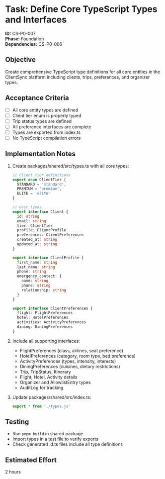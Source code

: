# Task: Define Core TypeScript Types and Interfaces

**ID:** CS-P0-007  
**Phase:** Foundation  
**Dependencies:** CS-P0-006

## Objective
Create comprehensive TypeScript type definitions for all core entities in the ClientSync platform including clients, trips, preferences, and organizer types.

## Acceptance Criteria
- [ ] All core entity types are defined
- [ ] Client tier enum is properly typed
- [ ] Trip status types are defined
- [ ] All preference interfaces are complete
- [ ] Types are exported from index.ts
- [ ] No TypeScript compilation errors

## Implementation Notes
1. Create packages/shared/src/types.ts with all core types:
   ```typescript
   // Client tier definitions
   export enum ClientTier {
     STANDARD = 'standard',
     PREMIUM = 'premium',
     ELITE = 'elite'
   }

   // User types
   export interface Client {
     id: string
     email: string
     tier: ClientTier
     profile: ClientProfile
     preferences: ClientPreferences
     created_at: string
     updated_at: string
   }

   export interface ClientProfile {
     first_name: string
     last_name: string
     phone: string
     emergency_contact: {
       name: string
       phone: string
       relationship: string
     }
   }

   export interface ClientPreferences {
     flight: FlightPreferences
     hotel: HotelPreferences
     activities: ActivityPreferences
     dining: DiningPreferences
   }
   ```

2. Include all supporting interfaces:
   - FlightPreferences (class, airlines, seat preference)
   - HotelPreferences (category, room type, bed preference)
   - ActivityPreferences (types, intensity, interests)
   - DiningPreferences (cuisines, dietary restrictions)
   - Trip, TripStatus, Itinerary
   - Flight, Hotel, Activity details
   - Organizer and AllowlistEntry types
   - AuditLog for tracking

3. Update packages/shared/src/index.ts:
   ```typescript
   export * from './types.js'
   ```

## Testing
- Run `pnpm build` in shared package
- Import types in a test file to verify exports
- Check generated .d.ts files include all type definitions

## Estimated Effort
2 hours